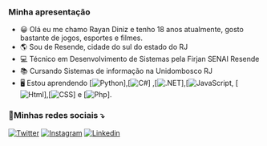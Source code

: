 ### Minha apresentação
- 😀 Olá eu me chamo Rayan Diniz e tenho 18 anos atualmente, gosto bastante de jogos, esportes e filmes.
- 🌎 Sou de Resende, cidade do sul do estado do RJ
- 💻 Técnico em Desenvolvimento de Sistemas pela Firjan SENAI Resende
- 📚 Cursando Sistemas de informação na Unidombosco RJ
- 🖥 Estou aprendendo [![Python](https://img.shields.io/badge/Python-14354C?style=for-the-badge&logo=python&logoColor=white)],[![C#](https://img.shields.io/badge/C%23-239120?style=for-the-badge&logo=c-sharp&logoColor=white)] ,[![.NET](https://img.shields.io/badge/.NET-5C2D91?style=for-the-badge&logo=.net&logoColor=white)],[![JavaScript](https://img.shields.io/badge/JavaScript-F7DF1E?style=for-the-badge&logo=javascript&logoColor=black), [![Html](https://img.shields.io/badge/HTML5-E34F26?style=for-the-badge&logo=html5&logoColor=white)],[![CSS](https://img.shields.io/badge/CSS3-1572B6?style=for-the-badge&logo=css3&logoColor=white)]  e [![Php](https://img.shields.io/badge/PHP-777BB4?style=for-the-badge&logo=php&logoColor=white)].
### 🔗Minhas redes sociais ⤵
[![Twitter](https://img.shields.io/badge/Twitter-1DA1F2?style=for-the-badge&logo=twitter&logoColor=white)](https://twitter.com/Hagasha1)
[![Instagram](https://img.shields.io/badge/Instagram-E4405F?style=for-the-badge&logo=instagram&logoColor=white)](https://instagram.com/rayandiniz1)
[![Linkedin](https://img.shields.io/badge/LinkedIn-0077B5?style=for-the-badge&logo=linkedin&logoColor=white)](https://www.linkedin.com/in/rayandiniz/)

